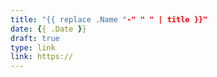 ```yaml
---
title: "{{ replace .Name "-" " " | title }}"
date: {{ .Date }}
draft: true
type: link
link: https://
---
```

